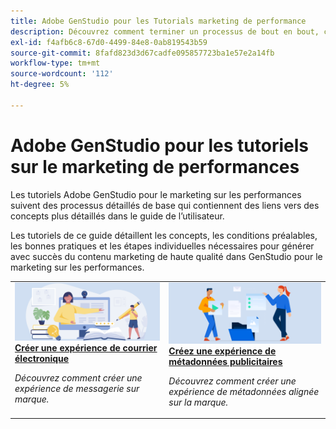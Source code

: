 ```yaml
---
title: Adobe GenStudio pour les Tutorials marketing de performance
description: Découvrez comment terminer un processus de bout en bout, comme la création d’une expérience par e-mail, en suivant les tutoriels GenStudio for Performance Marketing .
exl-id: f4afb6c8-67d0-4499-84e8-0ab819543b59
source-git-commit: 8fafd823d3d67cadfe095857723ba1e57e2a14fb
workflow-type: tm+mt
source-wordcount: '112'
ht-degree: 5%

---
```


# Adobe GenStudio pour les tutoriels sur le marketing de performances

Les tutoriels Adobe GenStudio pour le marketing sur les performances suivent des processus détaillés de base qui contiennent des liens vers des concepts plus détaillés dans le guide de l’utilisateur.

Les tutoriels de ce guide détaillent les concepts, les conditions préalables, les bonnes pratiques et les étapes individuelles nécessaires pour générer avec succès du contenu marketing de haute qualité dans GenStudio pour le marketing sur les performances.

<table style="table-layout:fixed">
<td valign="top">
   <div>
      <a href="create-email-experience.md">
      <img alt="Idées, livres, crayon, ordinateur" src="../assets/card-create-assets.png">
      <strong>Créer une expérience de courrier électronique</strong>
      </a>
   </div>
   <p>
      <em>Découvrez comment créer une expérience de messagerie sur marque.</em>
   </p>
</td>
<td valign="top">
   <div>
      <a href="create-meta-ad.md">
      <img alt="Idées, livres, crayon, ordinateur" src="../assets/card-manage-content.png">
      <strong> Créez une expérience de métadonnées publicitaires </strong>
      </a>
   </div>
   <p>
      <em>Découvrez comment créer une expérience de métadonnées alignée sur la marque.</em>
   </p>
</td><!-- 
<td valign="top">
   <div>
      <a href="create-email-experience.md">
      <img alt="Ideas, books, pencil, computer" src="../assets/card-create-assets.png">
      <strong>Create an email experience</strong>
      </a>
   </div>
   <p>
      <em>Learn how to create an on-brand Email experience.</em>
   </p>
</td> -->
</table>
